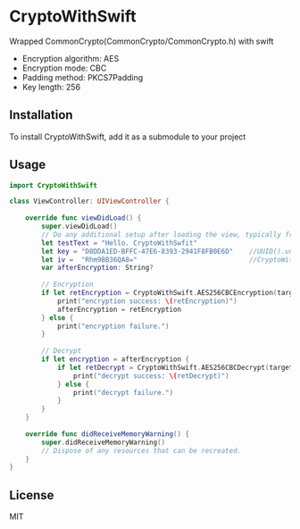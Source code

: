 # CryptoWithSwift
Wrapped CommonCrypto(CommonCrypto/CommonCrypto.h) with swift
- Encryption algorithm: AES
- Encryption mode: CBC
- Padding method: PKCS7Padding
- Key length: 256

## Installation
To install CryptoWithSwift, add it as a submodule to your project

## Usage
```swift
import CryptoWithSwift

class ViewController: UIViewController {
    
    override func viewDidLoad() {
        super.viewDidLoad()
        // Do any additional setup after loading the view, typically from a nib.
        let testText = "Hello. CryptoWithSwfit"
        let key = "D8DDA1ED-BFFC-47E6-8393-2941F8FB0E6D"    //UUID().uuidString
        let iv =  "Rhm9BB36QA8="                            //CryptoWithSwift.generateRandomBytes(byteCount: 8)
        var afterEncryption: String?
        
        // Encryption
        if let retEncryption = CryptoWithSwift.AES256CBCEncryption(target: testText, key: key, iv: iv) {
            print("encryption success: \(retEncryption)")
            afterEncryption = retEncryption
        } else {
            print("encryption failure.")
        }
        
        // Decrypt
        if let encryption = afterEncryption {
            if let retDecrypt = CryptoWithSwift.AES256CBCDecrypt(target: encryption, key: key, iv: iv) {
                print("decrypt success: \(retDecrypt)")
            } else {
                print("decrypt failure.")
            }
        }
    }
    
    override func didReceiveMemoryWarning() {
        super.didReceiveMemoryWarning()
        // Dispose of any resources that can be recreated.
    }   
}
```
<!--
## Contributing

1. Fork it!
2. Create your feature branch: `git checkout -b my-new-feature`
3. Commit your changes: `git commit -am 'Add some feature'`
4. Push to the branch: `git push origin my-new-feature`
5. Submit a pull request :D
)

## History

TODO: Write history

## Credits

TODO: Write credits
--->

## License
MIT
